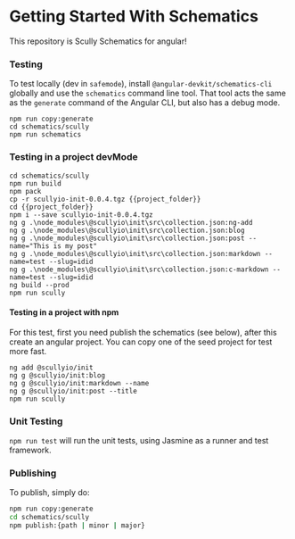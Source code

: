 # Getting Started With Schematics

This repository is Scully Schematics for angular!


### Testing

To test locally (dev in `safemode`), install `@angular-devkit/schematics-cli` globally and use the `schematics` command line tool. That tool acts the same as the `generate` command of the Angular CLI, but also has a debug mode.

```
npm run copy:generate
cd schematics/scully
npm run schematics
```

### Testing in a project devMode

```
cd schematics/scully
npm run build
npm pack
cp -r scullyio-init-0.0.4.tgz {{project_folder}}
cd {{project_folder}}
npm i --save scullyio-init-0.0.4.tgz
ng g .\node_modules\@scullyio\init\src\collection.json:ng-add
ng g .\node_modules\@scullyio\init\src\collection.json:blog
ng g .\node_modules\@scullyio\init\src\collection.json:post --name="This is my post"
ng g .\node_modules\@scullyio\init\src\collection.json:markdown --name=test --slug=idid
ng g .\node_modules\@scullyio\init\src\collection.json:c-markdown --name=test --slug=idid
ng build --prod
npm run scully
```

#### Testing in a project with npm 
For this test, first you need publish the schematics (see below), after this create an angular project.
You can copy one of the seed project for test more fast.
```
ng add @scullyio/init
ng g @scullyio/init:blog
ng g @scullyio/init:markdown --name 
ng g @scullyio/init:post --title
npm run scully
```

### Unit Testing

`npm run test` will run the unit tests, using Jasmine as a runner and test framework.

### Publishing

To publish, simply do:

```bash
npm run copy:generate
cd schematics/scully
npm publish:{path | minor | major}
```
